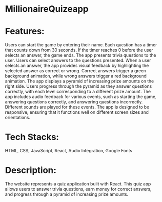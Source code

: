 # MillionaireQuizeapp


# Features:

Users can start the game by entering their name.
Each question has a timer that counts down from 30 seconds. If the timer reaches 0 before the user selects an answer, the game ends.
The app presents trivia questions to the user. Users can select answers to the questions presented.
When a user selects an answer, the app provides visual feedback by highlighting the selected answer as correct or wrong. Correct answers trigger a green background animation, while wrong answers trigger a red background animation.
The app displays a pyramid of increasing prize amounts on the right side. Users progress through the pyramid as they answer questions correctly, with each level corresponding to a different prize amount.
The app includes audio feedback for various events, such as starting the game, answering questions correctly, and answering questions incorrectly. Different sounds are played for these events.
The app is designed to be responsive, ensuring that it functions well on different screen sizes and orientations.

# Tech Stacks: 
HTML, CSS, JavaScript, React, Audio Integration, Google Fonts 

# Description: 
The website represents a quiz application built with React. This quiz app allows users to answer trivia questions, earn money for correct answers, and progress through a pyramid of increasing prize amounts.

